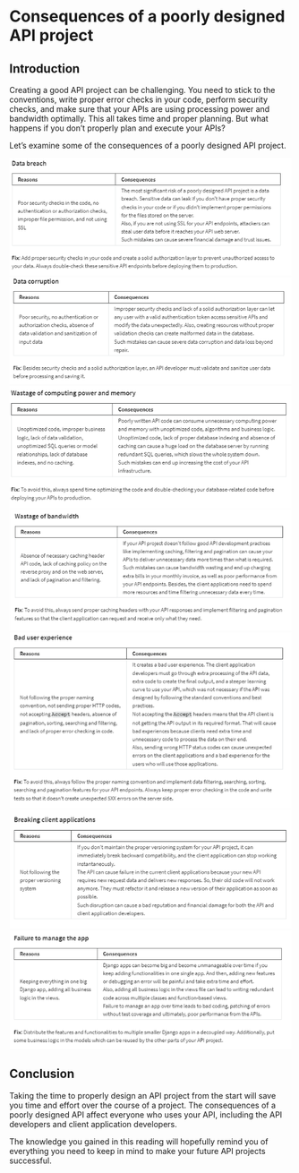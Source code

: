 <h1>Consequences of a poorly designed API project</h1>

<h2>Introduction </h2>
Creating a good API project can be challenging. You need to stick to the conventions, write proper error checks in your code, perform security checks, and make sure that your APIs are using processing power and bandwidth optimally. This all takes time and proper planning. But what happens if you don’t properly plan and execute your APIs?

Let’s examine some of the consequences of a poorly designed API project.

<img src='CPD_1.png'>
<img src='CPD_2.png'>
<img src='CPD_3.png'>
<img src='CPD_4.png'>
<img src='CPD_5.png'>
<img src='CPD_6.png'>
<img src='CPD_7.png'>

<h2>Conclusion</h2>
Taking the time to properly design an API project from the start will save you time and effort over the course of a project. The consequences of a poorly designed API affect everyone who uses your API, including the API developers and client application developers.

The knowledge you gained in this reading will hopefully remind you of everything you need to keep in mind to make your future API projects successful.